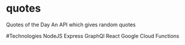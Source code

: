 # quotes
Quotes of the Day
An API which gives random quotes

#Technologies
NodeJS
Express
GraphQl
React
Google Cloud Functions
